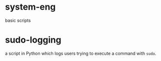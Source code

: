 # system-eng
basic scripts

# sudo-logging
a script in Python which logs users trying to execute a command with `sudo`.
